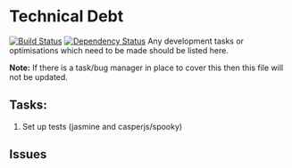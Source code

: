 # Technical Debt
[![Build Status](https://travis-ci.org/alexward1981/vulcan.svg?branch=master)](https://travis-ci.org/alexward1981/vulcan)
[![Dependency Status](https://gemnasium.com/alexward1981/vulcan.svg)](https://gemnasium.com/alexward1981/vulcan)
Any development tasks or optimisations which need to be made should be listed here.

**Note:** If there is a task/bug manager in place to cover this then this file will not be updated.

## Tasks:
1. Set up tests (jasmine and casperjs/spooky)

## Issues
